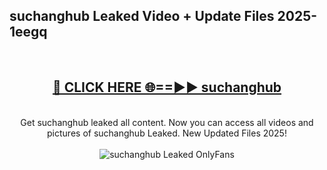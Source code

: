 <h2>suchanghub Leaked Video + Update Files 2025- 1eegq</h2>
<br>
<div align="center">
<h2><a href="https://libra.edu.pl?suchanghub" rel="nofollow">🔴 CLICK HERE 🌐==►► suchanghub</a></h2>
<br>
Get suchanghub leaked all content. Now you can access all videos and pictures of suchanghub Leaked. New Updated Files 2025!
<br>
<br>
<a href="https://libra.edu.pl?suchanghub" rel="nofollow" data-target="animated-image.originalLink"><img src="https://i.ibb.co.com/WyWwxjT/player-gif2.gif" alt="suchanghub Leaked OnlyFans" style="max-width: 100%; display: inline-block;" data-target="animated-image.originalImage"></a>
</div>
<br>